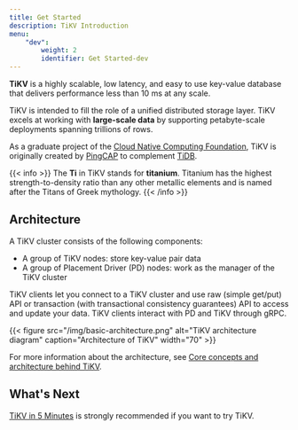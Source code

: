 ```yaml
---
title: Get Started
description: TiKV Introduction
menu:
    "dev":
        weight: 2
        identifier: Get Started-dev
---
```


**TiKV** is a highly scalable, low latency, and easy to use key-value database that delivers performance less than 10 ms at any scale.

TiKV is intended to fill the role of a unified distributed storage layer. TiKV excels at working with **large-scale data** by supporting petabyte-scale deployments spanning trillions of rows.

As a graduate project of the [Cloud Native Computing Foundation](https://www.cncf.io/), TiKV is originally created by [PingCAP](https://pingcap.com/en) to complement [TiDB](https://github.com/pingcap/tidb).

{{< info >}}
The **Ti** in TiKV stands for **titanium**. Titanium has the highest strength-to-density ratio than any other metallic elements and is named after the Titans of Greek mythology.
{{< /info >}}

## Architecture

A TiKV cluster consists of the following components:

- A group of TiKV nodes: store key-value pair data
- A group of Placement Driver (PD) nodes: work as the manager of the TiKV cluster

TiKV clients let you connect to a TiKV cluster and use raw (simple get/put) API or transaction (with transactional consistency guarantees) API to access and update your data. TiKV clients interact with PD and TiKV through gRPC.

{{< figure
    src="/img/basic-architecture.png"
    alt="TiKV architecture diagram"
    caption="Architecture of TiKV"
    width="70" >}}

For more information about the architecture, see [Core concepts and architecture behind TiKV](../../reference/architecture/overview/).

## What's Next

[TiKV in 5 Minutes](../tikv-in-5-minutes/) is strongly recommended if you want to try TiKV.

